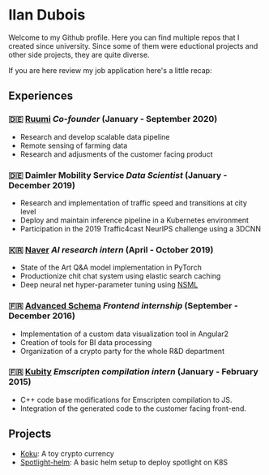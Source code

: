 # Ilan Dubois

Welcome to my Github profile. Here you can find multiple repos that I created
since university. Since some of them were eductional projects and other side
projects, they are quite diverse.

If you are here review my job application here's a little recap:

## Experiences

### :de: [Ruumi](https://ruumi.io/) *Co-founder* (January - September 2020)
* Research and develop scalable data pipeline
* Remote sensing of farming data
* Research and adjusments of the customer facing product

### :de: Daimler Mobility Service *Data Scientist* (January - December 2019)
* Research and implementation of traffic speed and transitions at city level
* Deploy and maintain inference pipeline in a Kubernetes environment
* Participation in the 2019 Traffic4cast NeurIPS challenge using a 3DCNN

### :kr: [Naver](https://clova.ai/en/research/research-areas.html) *AI research intern* (April - October 2019)
* State of the Art Q&A model implementation in PyTorch
* Productionize chit chat system using elastic search caching
* Deep neural net hyper-parameter tuning using [NSML](https://ai.nsml.navercorp.com/intro)

### :fr: [Advanced Schema](https://www.advanced-schema.com/home) *Frontend internship* (September - December 2016)
* Implementation of a custom data visualization tool in Angular2
* Creation of tools for BI data processing
* Organization of a crypto party for the whole R&D department

### :fr: [Kubity](https://pro.kubity.com/) *Emscripten compilation intern* (January - February 2015)
* C++ code base modifications for Emscripten compilation to JS.
* Integration of the generated code to the customer facing front-end.

## Projects
* [Koku](https://github.com/trog-levrai/koku): A toy crypto currency
* [Spotlight-helm](https://github.com/trog-levrai/spotlight-helm): A basic helm setup to deploy spotlight on K8S

